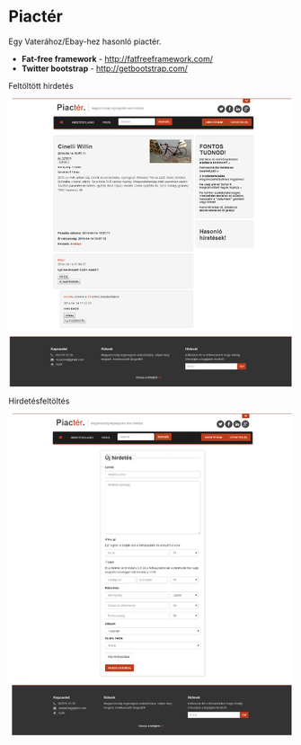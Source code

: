 # Piactér

Egy Vaterához/Ebay-hez hasonló piactér.

* **Fat-free framework** - http://fatfreeframework.com/
* **Twitter bootstrap** - http://getbootstrap.com/


Feltöltött hirdetés

![ScreenShot](https://raw.githubusercontent.com/yodeah/piacter/master/zDokument%C3%A1ci%C3%B3/hirdet%C3%A9s.png)

Hirdetésfeltöltés

![ScreenShot](https://github.com/yodeah/piacter/blob/master/zDokument%C3%A1ci%C3%B3/hirdet%C3%A9sfelt%C3%B6lt%C3%A9s.png)
